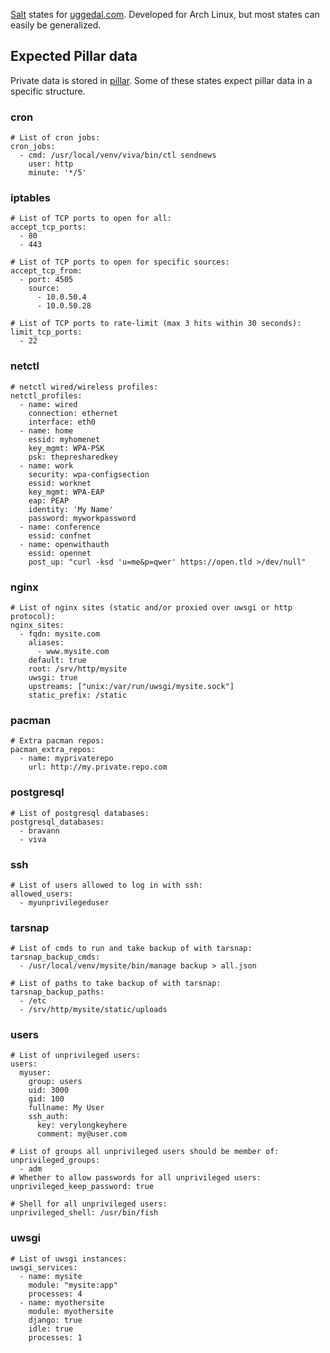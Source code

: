 [Salt][s] states for [uggedal.com][u]. Developed for Arch Linux, but most
states can easily be generalized.

Expected Pillar data
--------------------

Private data is stored in [pillar][p]. Some of these states expect pillar
data in a specific structure.

### cron

    # List of cron jobs:
    cron_jobs:
      - cmd: /usr/local/venv/viva/bin/ctl sendnews
        user: http
        minute: '*/5'

### iptables

    # List of TCP ports to open for all:
    accept_tcp_ports:
      - 80
      - 443

    # List of TCP ports to open for specific sources:
    accept_tcp_from:
      - port: 4505
        source:
          - 10.0.50.4
          - 10.0.50.28

    # List of TCP ports to rate-limit (max 3 hits within 30 seconds):
    limit_tcp_ports:
      - 22

### netctl

    # netctl wired/wireless profiles:
    netctl_profiles:
      - name: wired
        connection: ethernet
        interface: eth0
      - name: home
        essid: myhomenet
        key_mgmt: WPA-PSK
        psk: thepresharedkey
      - name: work
        security: wpa-configsection
        essid: worknet
        key_mgmt: WPA-EAP
        eap: PEAP
        identity: 'My Name'
        password: myworkpassword
      - name: conference
        essid: confnet
      - name: openwithauth
        essid: opennet
        post_up: "curl -ksd 'u=me&p=qwer' https://open.tld >/dev/null"

### nginx

    # List of nginx sites (static and/or proxied over uwsgi or http protocol):
    nginx_sites:
      - fqdn: mysite.com
        aliases:
          - www.mysite.com
        default: true
        root: /srv/http/mysite
        uwsgi: true
        upstreams: ["unix:/var/run/uwsgi/mysite.sock"]
        static_prefix: /static

### pacman

    # Extra pacman repos:
    pacman_extra_repos:
      - name: myprivaterepo
        url: http://my.private.repo.com

### postgresql

    # List of postgresql databases:
    postgresql_databases:
      - bravann
      - viva

### ssh

    # List of users allowed to log in with ssh:
    allowed_users:
      - myunprivilegeduser

### tarsnap

    # List of cmds to run and take backup of with tarsnap:
    tarsnap_backup_cmds:
      - /usr/local/venv/mysite/bin/manage backup > all.json

    # List of paths to take backup of with tarsnap:
    tarsnap_backup_paths:
      - /etc
      - /srv/http/mysite/static/uploads

### users

    # List of unprivileged users:
    users:
      myuser:
        group: users
        uid: 3000
        gid: 100
        fullname: My User
        ssh_auth:
          key: verylongkeyhere
          comment: my@user.com

    # List of groups all unprivileged users should be member of:
    unprivileged_groups:
      - adm
    # Whether to allow passwords for all unprivileged users:
    unprivileged_keep_password: true

    # Shell for all unprivileged users:
    unprivileged_shell: /usr/bin/fish

### uwsgi

    # List of uwsgi instances:
    uwsgi_services:
      - name: mysite
        module: "mysite:app"
        processes: 4
      - name: myothersite
        module: myothersite
        django: true
        idle: true
        processes: 1


[s]: http://saltstack.org
[u]: http://uggedal.com
[p]: http://readthedocs.org/docs/salt/en/latest/topics/pillar/index.html
